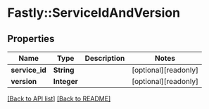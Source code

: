 # Fastly::ServiceIdAndVersion

## Properties

| Name | Type | Description | Notes |
| ---- | ---- | ----------- | ----- |
| **service_id** | **String** |  | [optional][readonly] |
| **version** | **Integer** |  | [optional][readonly] |

[[Back to API list]](../../README.md#endpoints) [[Back to README]](../../README.md)


